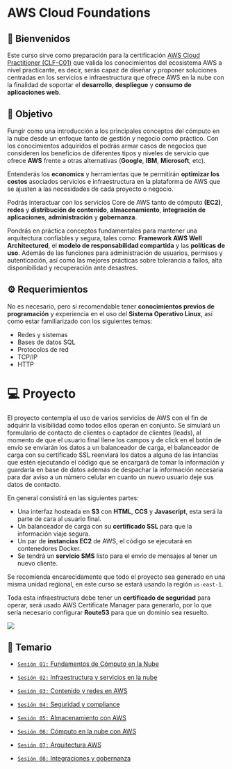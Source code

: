 # AWS Cloud Foundations

## :wave: Bienvenidos

Este curso sirve como preparación para la certificación [AWS Cloud Practitioner (CLF-C01)](https://aws.amazon.com/es/certification/certified-cloud-practitioner/) que valida los conocimientos del ecosistema AWS a nivel practicante, es decir, serás capaz de diseñar y proponer soluciones centradas en los servicios e infraestructura que ofrece AWS en la nube con la finalidad de soportar el **desarrollo**, **despliegue** y **consumo de aplicaciones web**.

## :dart: Objetivo

Fungir como una introducción a los principales conceptos del cómputo en la nube desde un enfoque tanto de gestión y negocio como práctico. Con los conocimientos adquiridos el podrás armar casos de negocios que consideren los beneficios de diferentes tipos y niveles de servicio que ofrece **AWS** frente a otras alternativas (**Google**, **IBM**, **Microsoft**, etc).

Entenderás los **economics** y herramientas que te permitirán **optimizar los costos** asociados servicios e infraestructura en la plataforma de AWS que se ajusten a las necesidades de cada proyecto o negocio.

Podrás interactuar con los servicios Core de AWS tanto de cómputo **(EC2)**, **redes** y **distribución de contenido**, **almacenamiento**, **integración de aplicaciones**, **administración** y **gobernanza**.

Pondrás en práctica conceptos fundamentales para mantener una arquitectura confiables y segura, tales como: **Framework AWS Well Architectured**, el **modelo de responsabilidad compartida** y las **políticas de uso**. Además de las funciones para administración de usuarios, permisos y autenticación, así como las mejores prácticas sobre tolerancia a fallos, alta disponibilidad y recuperación ante desastres. 

## :gear: Requerimientos

No es necesario, pero sí recomendable tener **conocimientos previos de programación** y experiencia en el uso del **Sistema Operativo Linux**, así como estar familiarizado con los siguientes temas:

+ Redes y sistemas
+ Bases de datos SQL
+ Protocolos de red
+ TCP/IP
+ HTTP

# 💻 Proyecto

El proyecto contempla el uso de varios servicios de AWS con el fin de adquirir la visibilidad como todos ellos operan en conjunto.
Se simulará un formulario de contacto de clientes o captador de clientes (leads), al momento de que el usuario final llene los campos y de click en el botón de envío se enviarán los datos a un balanceador de carga, el balanceador de carga con su certificado SSL reenviará los datos a alguna de las intancias que estén ejecutando el código que se encargará de tomar la información y guardarla en base de datos además de despachar la información necesaria para dar aviso a un número celular en cuanto un nuevo usuario deje sus datos de contacto.

En general consistirá en las siguientes partes:

- Una interfaz hosteada en **S3** con **HTML**, **CCS** y **Javascript**, esta será la parte de cara al usuario final.
- Un balanceador de carga con su **certificado SSL** para que la información viaje segura.
- Un par de **instancias EC2** de AWS, el código se ejecutará en contenedores Docker.
- Se tendrá un **servicio SMS** listo para el envío de mensajes al tener un nuevo cliente.

Se recomienda encarecidamente que todo el proyecto sea generado en una misma unidad regional, en este curso se estará usando la región `us-east-1`.

Toda esta infraestructura debe tener un **certificado de seguridad** para operar, será usado AWS Certificate Manager para generarlo, por lo que sería necesario configurar **Route53** para que un dominio sea resuelto. 

<img src="../assets/arquitectura-Infra.jpg">


## :bookmark_tabs: Temario
- [`Sesión 01:` Fundamentos de Cómputo en la Nube](https://github.com/beduExpert/AWS-Cloud-Foundations2020/tree/main/Sesi%C3%B3n%2001)

- [`Sesión 02:` Infraestructura y servicios en la nube](https://github.com/beduExpert/AWS-Cloud-Foundations2020/tree/main/Sesi%C3%B3n%2002)

- [`Sesión 03:` Contenido y redes en AWS](https://github.com/beduExpert/AWS-Cloud-Foundations2020/tree/main/Sesi%C3%B3n%2003)

- [`Sesión 04:` Seguridad y compliance](https://github.com/beduExpert/AWS-Cloud-Foundations2020/tree/main/Sesi%C3%B3n%2004)

- [`Sesión 05:` Almacenamiento con AWS](https://github.com/beduExpert/AWS-Cloud-Foundations2020/tree/main/Sesi%C3%B3n%2005)

- [`Sesión 06:` Cómputo en la nube con AWS](https://github.com/beduExpert/AWS-Cloud-Foundations2020/tree/main/Sesi%C3%B3n%2006)

- [`Sesión 07:` Arquitectura AWS](https://github.com/beduExpert/AWS-Cloud-Foundations2020/tree/main/Sesi%C3%B3n%2007)

- [`Sesión 08:` Integraciones y gobernanza](https://github.com/beduExpert/AWS-Cloud-Foundations2020/tree/main/Sesi%C3%B3n%2008)

